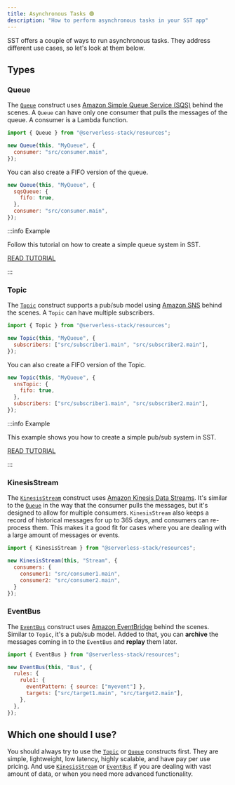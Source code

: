 ```yaml
---
title: Asynchronous Tasks 🟢
description: "How to perform asynchronous tasks in your SST app"
---
```


SST offers a couple of ways to run asynchronous tasks. They address different use cases, so let's look at them below.

## Types

### Queue

The [`Queue`](../constructs/Queue.md) construct uses [Amazon Simple Queue Service (SQS)](https://docs.aws.amazon.com/AWSSimpleQueueService/latest/SQSDeveloperGuide/welcome.html) behind the scenes. A `Queue` can have only one consumer that pulls the messages of the queue. A consumer is a Lambda function.

```js
import { Queue } from "@serverless-stack/resources";

new Queue(this, "MyQueue", {
  consumer: "src/consumer.main",
});
```

You can also create a FIFO version of the queue.

```js {3}
new Queue(this, "MyQueue", {
  sqsQueue: {
    fifo: true,
  },
  consumer: "src/consumer.main",
});
```

:::info Example

Follow this tutorial on how to create a simple queue system in SST. 

[READ TUTORIAL](https://serverless-stack.com/examples/how-to-use-queues-in-your-serverless-app.html)

:::

### Topic

The [`Topic`](../constructs/Topic.md) construct supports a pub/sub model using [Amazon SNS](https://docs.aws.amazon.com/sns/latest/dg/welcome.html) behind the scenes. A `Topic` can have multiple subscribers.

```js
import { Topic } from "@serverless-stack/resources";

new Topic(this, "MyQueue", {
  subscribers: ["src/subscriber1.main", "src/subscriber2.main"],
});
```

You can also create a FIFO version of the Topic.

```js {3}
new Topic(this, "MyQueue", {
  snsTopic: {
    fifo: true,
  },
  subscribers: ["src/subscriber1.main", "src/subscriber2.main"],
});
```

:::info Example

This example shows you how to create a simple pub/sub system in SST.

[READ TUTORIAL](https://serverless-stack.com/examples/how-to-use-pub-sub-in-your-serverless-app.html)

:::

### KinesisStream

The [`KinesisStream`](../constructs/KinesisStream.md) construct uses [Amazon Kinesis Data Streams](https://docs.aws.amazon.com/streams/latest/dev/introduction.html). It's similar to the [`Queue`](../constructs/Queue.md) in the way that the consumer pulls the messages, but it's designed to allow for multiple consumers. `KinesisStream` also keeps a record of historical messages for up to 365 days, and consumers can re-process them. This makes it a good fit for cases where you are dealing with a large amount of messages or events.

```js
import { KinesisStream } from "@serverless-stack/resources";

new KinesisStream(this, "Stream", {
  consumers: {
    consumer1: "src/consumer1.main",
    consumer2: "src/consumer2.main",
  }
});
```

### EventBus

The [`EventBus`](../constructs/EventBus.md) construct uses [Amazon EventBridge](https://docs.aws.amazon.com/eventbridge/latest/userguide/eb-what-is.html) behind the scenes. Similar to `Topic`, it's a pub/sub model. Added to that, you can **archive** the messages coming in to the `EventBus` and **replay** them later.

```js
import { EventBus } from "@serverless-stack/resources";

new EventBus(this, "Bus", {
  rules: {
    rule1: {
      eventPattern: { source: ["myevent"] },
      targets: ["src/target1.main", "src/target2.main"],
    },
  },
});
```

## Which one should I use?

You should always try to use the [`Topic`](../constructs/Topic.md) or [`Queue`](../constructs/Queue.md) constructs first. They are simple, lightweight, low latency, highly scalable, and have pay per use pricing. And use [`KinesisStream`](../constructs/KinesisStream.md) or [`EventBus`](../constructs/EventBus.md) if you are dealing with vast amount of data, or when you need more advanced functionality.
